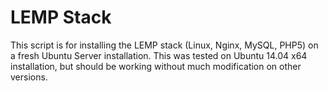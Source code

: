 # LEMP Stack

This script is for installing the LEMP stack (Linux, Nginx, MySQL, PHP5) on a fresh Ubuntu Server installation. This was tested on Ubuntu 14.04 x64 installation, but should be working without much modification on other versions.
